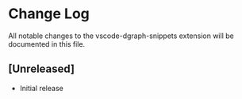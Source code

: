 # Change Log

All notable changes to the vscode-dgraph-snippets extension will be documented in this file.

## [Unreleased]

- Initial release